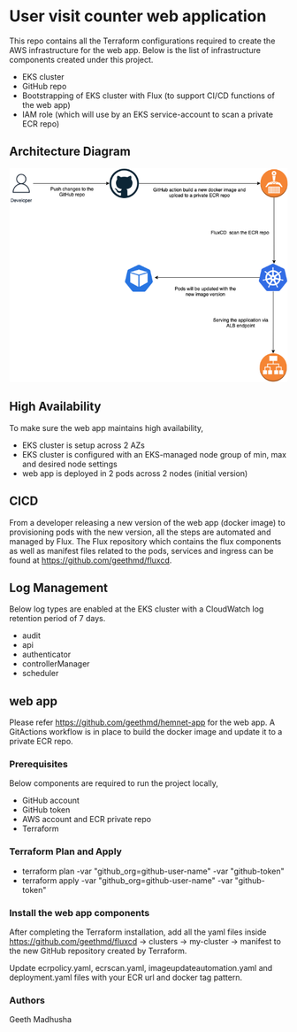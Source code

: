 # User visit counter web application

This repo contains all the Terraform configurations required to create the AWS infrastructure for the web app. Below is the list of infrastructure components created under this project.

- EKS cluster
- GitHub repo
- Bootstrapping of EKS cluster with Flux (to support CI/CD functions of the web app)
- IAM role (which will use by an EKS service-account to scan a private ECR repo)

## Architecture Diagram

![Screenshot](screenshot.png)

## High Availability

To make sure the web app maintains high availability,

- EKS cluster is setup across 2 AZs
- EKS cluster is configured with an EKS-managed node group of min, max and desired node settings
- web app is deployed in 2 pods across 2 nodes (initial version)


## CICD

From a developer releasing a new version of the web app (docker image) to provisioning pods with the new version, all the steps are automated and managed by Flux. The Flux repository which contains the flux components as well as manifest files related to the pods, services and ingress can be found at https://github.com/geethmd/fluxcd.

## Log Management

Below log types are enabled at the EKS cluster with a CloudWatch log retention period of 7 days.
- audit
- api
- authenticator
- controllerManager
- scheduler

## web app

Please refer https://github.com/geethmd/hemnet-app for the web app. A GitActions workflow is in place to build the docker image and update it to a private ECR repo.

### Prerequisites

Below components are required to run the project locally,
- GitHub account
- GitHub token
- AWS account and ECR private repo
- Terraform

### Terraform Plan and Apply

- terraform plan -var "github_org=github-user-name" -var "github-token"
- terraform apply -var "github_org=github-user-name" -var "github-token"

### Install the web app components

After completing the Terraform installation, add all the yaml files inside https://github.com/geethmd/fluxcd -> clusters -> my-cluster -> manifest to the new GitHub repository created by Terraform.

Update ecrpolicy.yaml, ecrscan.yaml, imageupdateautomation.yaml and deployment.yaml files with your ECR url and docker tag pattern.


### Authors

Geeth Madhusha
